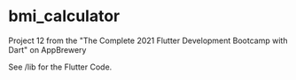# bmi_calculator

Project 12 from the "The Complete 2021 Flutter Development Bootcamp with Dart" on AppBrewery 

See /lib for the Flutter Code.
